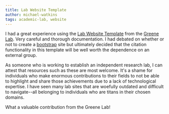```yaml
---
title: Lab Website Template
author: michael-watkins
tags: academic-lab, website
---
```


I had a great experience using the [Lab Website Template](https://greene-lab.gitbook.io/lab-website-template-docs/introduction/overview) from the [Greene Lab](https://greenelab.com/). Very careful and thorough documentation. I had debated on whether or not to create a [bootstrap](https://getbootstrap.com/docs/5.3/examples/) site but ultimately decided that the citation functionality in this template will be well worth the dependence on an external group. 

As someone who is working to establish an independent research lab, I can attest that resources such as these are most welcome. It's a shame for individuals who make enormous contributions to their fields to not be able to highlight and share those achievements due to a lack of technological expertise. I have seen many lab sites that are woefully outdated and difficult to navigate--all belonging to individuals who are titans in their chosen domains.

What a valuable contribution from the Greene Lab!